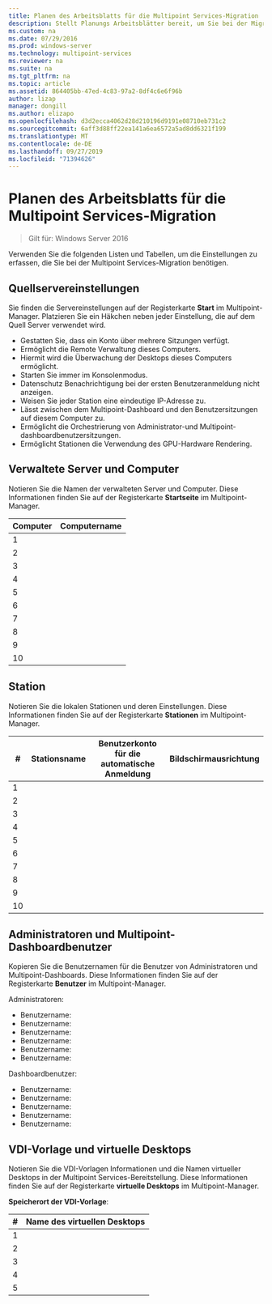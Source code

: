 ```yaml
---
title: Planen des Arbeitsblatts für die Multipoint Services-Migration
description: Stellt Planungs Arbeitsblätter bereit, um Sie bei der Migration zu Multipoint Services in Windows Server 2016 zu unterstützen.
ms.custom: na
ms.date: 07/29/2016
ms.prod: windows-server
ms.technology: multipoint-services
ms.reviewer: na
ms.suite: na
ms.tgt_pltfrm: na
ms.topic: article
ms.assetid: 864405bb-47ed-4c83-97a2-8df4c6e6f96b
author: lizap
manager: dongill
ms.author: elizapo
ms.openlocfilehash: d3d2ecca4062d28d210196d9191e08710eb731c2
ms.sourcegitcommit: 6aff3d88ff22ea141a6ea6572a5ad8dd6321f199
ms.translationtype: MT
ms.contentlocale: de-DE
ms.lasthandoff: 09/27/2019
ms.locfileid: "71394626"
---
```

# <a name="planning-worksheet-for-multipoint-services-migration"></a>Planen des Arbeitsblatts für die Multipoint Services-Migration

>Gilt für: Windows Server 2016

Verwenden Sie die folgenden Listen und Tabellen, um die Einstellungen zu erfassen, die Sie bei der Multipoint Services-Migration benötigen.

## <a name="source-server-settings"></a>Quellservereinstellungen

Sie finden die Servereinstellungen auf der Registerkarte **Start** im Multipoint-Manager. Platzieren Sie ein Häkchen neben jeder Einstellung, die auf dem Quell Server verwendet wird.

- Gestatten Sie, dass ein Konto über mehrere Sitzungen verfügt.
- Ermöglicht die Remote Verwaltung dieses Computers.
- Hiermit wird die Überwachung der Desktops dieses Computers ermöglicht.
- Starten Sie immer im Konsolenmodus.
- Datenschutz Benachrichtigung bei der ersten Benutzeranmeldung nicht anzeigen.
- Weisen Sie jeder Station eine eindeutige IP-Adresse zu.
- Lässt zwischen dem Multipoint-Dashboard und den Benutzersitzungen auf diesem Computer zu.
- Ermöglicht die Orchestrierung von Administrator-und Multipoint-dashboardbenutzersitzungen.
- Ermöglicht Stationen die Verwendung des GPU-Hardware Rendering.

## <a name="managed-servers-and-computers"></a>Verwaltete Server und Computer

Notieren Sie die Namen der verwalteten Server und Computer. Diese Informationen finden Sie auf der Registerkarte **Startseite** im Multipoint-Manager.

| Computer | Computername |
|----------|---------------|
| 1        |               |
| 2        |               |
| 3        |               |
| 4        |               |
| 5        |               |
| 6        |               |
| 7        |               |
| 8        |               |
| 9        |               |
| 10       |               |


## <a name="stations"></a>Station

Notieren Sie die lokalen Stationen und deren Einstellungen. Diese Informationen finden Sie auf der Registerkarte **Stationen** im Multipoint-Manager.

| #  | Stationsname | Benutzerkonto für die automatische Anmeldung | Bildschirmausrichtung |
|----|--------------|-------------------------|---------------------|
| 1  |              |                         |                     |
| 2  |              |                         |                     |
| 3  |              |                         |                     |
| 4  |              |                         |                     |
| 5  |              |                         |                     |
| 6  |              |                         |                     |
| 7  |              |                         |                     |
| 8  |              |                         |                     |
| 9  |              |                         |                     |
| 10 |              |                         |                     |

## <a name="administrators-and-multipoint-dashboard-users"></a>Administratoren und Multipoint-Dashboardbenutzer

Kopieren Sie die Benutzernamen für die Benutzer von Administratoren und Multipoint-Dashboards. Diese Informationen finden Sie auf der Registerkarte **Benutzer** im Multipoint-Manager.

Administratoren:

- Benutzername:
- Benutzername:
- Benutzername:
- Benutzername:
- Benutzername:
- Benutzername:

Dashboardbenutzer:

- Benutzername:
- Benutzername:
- Benutzername:
- Benutzername:
- Benutzername:

## <a name="vdi-template-and-virtual-desktops"></a>VDI-Vorlage und virtuelle Desktops

Notieren Sie die VDI-Vorlagen Informationen und die Namen virtueller Desktops in der Multipoint Services-Bereitstellung. Diese Informationen finden Sie auf der Registerkarte **virtuelle Desktops** im Multipoint-Manager.

**Speicherort der VDI-Vorlage**: 

| # | Name des virtuellen Desktops      |
|---|---------------------------|
| 1 |                           |
| 2 |                           |
| 3 |                           |
| 4 |                           |
| 5 |                           |